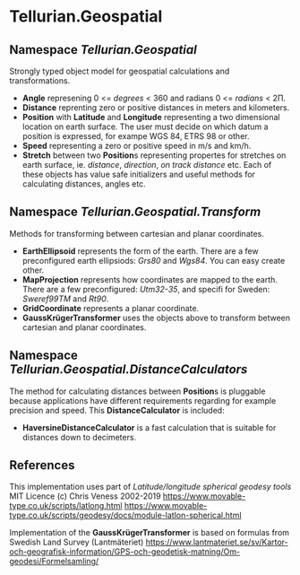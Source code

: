 # Tellurian.Geospatial
## Namespace *Tellurian.Geospatial*
Strongly typed object model for geospatial calculations and transformations.
* **Angle** represening 0 <= *degrees* < 360 and radians 0 <= *radians* < 2Π.
* **Distance** reprenting zero or positive distances in meters and kilometers.
* **Position** with **Latitude** and **Longitude** representing a two dimensional location on earth surface. The user must decide on which datum a position is expressed, for exampe WGS 84, ETRS 98 or other. 
* **Speed** representing a zero or positive speed in m/s and km/h.
* **Stretch** between two **Position**s representing propertes for stretches on earth surface, ie. *distance*, *direction*, *on track distance* etc.
Each of these objects has value safe initializers and useful methods for calculating distances, angles etc. 

## Namespace *Tellurian.Geospatial.Transform*
Methods for transforming between cartesian and planar coordinates.
* **EarthEllipsoid** represents the form of the earth. There are a few preconfigured earth ellipsiods: *Grs80* and *Wgs84*. You can easy create other.
* **MapProjection** represents how coordinates are mapped to the earth.  There are a few preconfigured: *Utm32-35*, and specifi for Sweden: *Sweref99TM* and *Rt90*.
* **GridCoordinate** represents a planar coordinate.
* **GaussKrügerTransformer** uses the objects above to transform between cartesian and planar coordinates.

## Namespace *Tellurian.Geospatial.DistanceCalculators*
The method for calculating distances between **Position**s is pluggable because applications have different requirements regarding for example precision and speed. This **DistanceCalculator** is included:
* **HaversineDistanceCalculator** is a fast calculation that is suitable for distances down to decimeters.

## References
This implementation uses part of *Latitude/longitude spherical geodesy tools* 
MIT Licence (c) Chris Veness 2002-2019
https://www.movable-type.co.uk/scripts/latlong.html 
https://www.movable-type.co.uk/scripts/geodesy/docs/module-latlon-spherical.html 

Implementation of the **GaussKrügerTransformer** is based on formulas from Swedish Land Survey (Lantmäteriet)
https://www.lantmateriet.se/sv/Kartor-och-geografisk-information/GPS-och-geodetisk-matning/Om-geodesi/Formelsamling/
